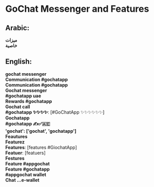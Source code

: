 # **GoChat Messenger and Features**

## **Arabic**:
**ميزات**  
**خاصية**  


## **English**:

**‎gochat messenger**  
**Communication ‎#gochatapp**  
**Communication #gochatapp**  
**Gochat messenger**  
**#gochatapp uae**  
**Rewards #gochatapp**  
**Gochat call**  
**#gochatapp ✨✨✨✨**: [#GoChatApp ✨✨✨✨✨✨]  
**Gochatapp**  
**#gochatapp ✍️✅🇦🇪**  
**'gochat': ['gochat', 'gochatapp']**  
**Feautures**  
**Featurez**  
**Features**: [features #GiochatApp]  
**Featuer**: [featuers]  
**Festures**  
**Feature #appgochat**  
**Feature #gochatapp**  
**#appgochat wallet**  
**Chat ...e-wallet**  
